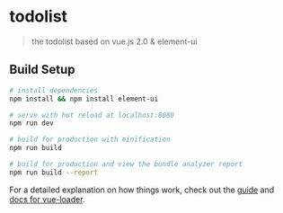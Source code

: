 # todolist

>  the todolist based on vue.js 2.0 & element-ui

## Build Setup

``` bash
# install dependencies
npm install && npm install element-ui

# serve with hot reload at localhost:8080
npm run dev

# build for production with minification
npm run build

# build for production and view the bundle analyzer report
npm run build --report
```

For a detailed explanation on how things work, check out the [guide](http://vuejs-templates.github.io/webpack/) and [docs for vue-loader](http://vuejs.github.io/vue-loader).
